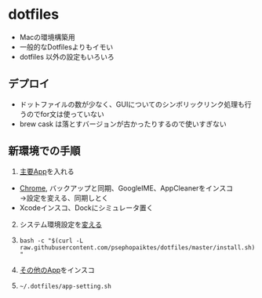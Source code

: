 # dotfiles
- Macの環境構築用
- 一般的なDotfilesよりもイモい
- dotfiles 以外の設定もいろいろ

## デプロイ
- ドットファイルの数が少なく、GUIについてのシンボリックリンク処理も行うのでfor文は使っていない
- brew cask は落とすバージョンが古かったりするので使いすぎない

## 新環境での手順

1. [主要App](./doc/app-list.md)を入れる
  - [Chrome](), バックアップと同期、GoogleIME、AppCleanerをインスコ  
  →設定を変える、同期しとく
  - Xcodeインスコ、Dockにシミュレータ置く

2. システム環境設定を[変える](./doc/mac-setting.md)

3. `bash -c "$(curl -L raw.githubusercontent.com/psephopaiktes/dotfiles/master/install.sh)"`

4. [その他のApp](./doc/app-list.md)をインスコ

5. `~/.dotfiles/app-setting.sh`
